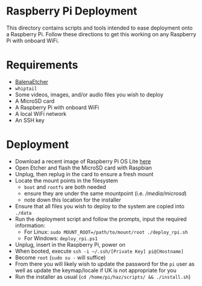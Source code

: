 # Raspberry Pi Deployment

This directory contains scripts and tools intended to ease deployment onto a Raspberry Pi. Follow these directions to get this working on any Raspberry Pi with onboard WiFi.

# Requirements

* [BalenaEtcher](https://www.balena.io/etcher/)
* `whiptail`
* Some videos, images, and/or audio files you wish to deploy
* A MicroSD card
* A Raspberry Pi with onboard WiFi
* A local WiFi network
* An SSH key

# Deployment

* Download a recent image of Raspberry Pi OS Lite [here](https://www.raspberrypi.org/software/operating-systems/#raspberry-pi-os-32-bit)
* Open Etcher and flash the MicroSD card with Raspbian
* Unplug, then replug in the card to ensure a fresh mount
* Locate the mount points in the filesystem
  * `boot` and `rootfs` are both needed
  * ensure they are under the same mountpoint (i.e. */media/microsd*)
  * note down this location for the installer
* Ensure that all files you wish to deploy to the system are copied into `./data`
* Run the deployment script and follow the prompts, input the required information:
  * For Linux: `sudo MOUNT_ROOT=/path/to/mount/root ./deploy_rpi.sh`
  * For Windows: `deploy_rpi.ps1`
* Unplug, insert in the Raspberry Pi, power on
* When booted, execute `ssh -i ~/.ssh/[Private Key] pi@[Hostname]`
* Become `root` (`sudo su -` will suffice)
* From there you will likely wish to update the password for the `pi` user as well as update the keymap/locale if UK is not appropriate for you
* Run the installer as usual (`cd /home/pi/haz/scripts/ && ./install.sh`)